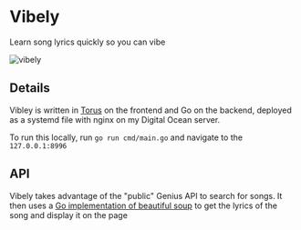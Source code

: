 # Vibely
Learn song lyrics quickly so you can vibe

![vibely](https://user-images.githubusercontent.com/7995105/116646135-5511ce80-a945-11eb-9eea-8cc27a296779.png)


## Details
Vibley is written in [Torus](https://github.com/thesephist/torus) on the frontend and Go on the backend, deployed as a systemd file with nginx on my Digital Ocean server.

To run this locally, run `go run cmd/main.go` and navigate to the `127.0.0.1:8996`



## API
Vibely takes advantage of the "public" Genius API to search for songs. It then uses a [Go implementation of beautiful soup](github.com/anaskhan96/soup) to get the lyrics of the song and display it on the page
